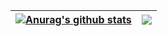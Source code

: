 | <a href="https://github.com/anuraghazra/github-readme-stats"><img align="center" src="https://github-readme-stats.vercel.app/api?username=vmred&theme=vue&rank_icon=github&hide=contribs&hide_border=true&custom_title=My%20stats&show=prs_merged_percentage,prs_merged&show_icons=true" alt="Anurag's github stats" /></a> | <a href="https://github.com/anuraghazra/github-readme-stats"><img align="center" src="https://github-readme-stats-git-master-vds-projects-fc49dcbc.vercel.app/api/top-langs/?username=vmred&layout=compact&theme=vue&hide_border=true" /></a> |
| ------------- | ------------- |
